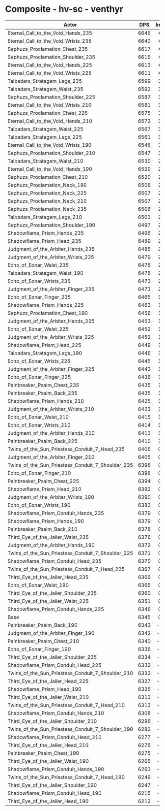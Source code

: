 # Composite - hv-sc - venthyr
| Actor | DPS | Increase |
|---|:---:|:---:|
|Eternal_Call_to_the_Void_Hands_235|6646|4.74%|
|Eternal_Call_to_the_Void_Wrists_235|6640|4.65%|
|Sephuzs_Proclamation_Chest_235|6617|4.28%|
|Sephuzs_Proclamation_Shoulder_235|6616|4.26%|
|Eternal_Call_to_the_Void_Hands_225|6613|4.21%|
|Eternal_Call_to_the_Void_Wrists_225|6611|4.19%|
|Talbadars_Stratagem_Legs_235|6599|3.99%|
|Talbadars_Stratagem_Waist_235|6592|3.88%|
|Sephuzs_Proclamation_Shoulder_225|6587|3.81%|
|Eternal_Call_to_the_Void_Wrists_210|6581|3.71%|
|Sephuzs_Proclamation_Chest_225|6575|3.63%|
|Eternal_Call_to_the_Void_Hands_210|6572|3.57%|
|Talbadars_Stratagem_Waist_225|6567|3.49%|
|Talbadars_Stratagem_Legs_225|6561|3.40%|
|Eternal_Call_to_the_Void_Wrists_190|6548|3.18%|
|Sephuzs_Proclamation_Shoulder_210|6547|3.18%|
|Talbadars_Stratagem_Waist_210|6530|2.90%|
|Eternal_Call_to_the_Void_Hands_190|6529|2.89%|
|Sephuzs_Proclamation_Chest_210|6520|2.75%|
|Sephuzs_Proclamation_Neck_190|6508|2.55%|
|Sephuzs_Proclamation_Neck_225|6507|2.55%|
|Sephuzs_Proclamation_Neck_210|6507|2.55%|
|Sephuzs_Proclamation_Neck_235|6506|2.54%|
|Talbadars_Stratagem_Legs_210|6503|2.48%|
|Sephuzs_Proclamation_Shoulder_190|6497|2.39%|
|Shadowflame_Prism_Hands_235|6496|2.38%|
|Shadowflame_Prism_Head_235|6489|2.26%|
|Judgment_of_the_Arbiter_Hands_235|6485|2.19%|
|Judgment_of_the_Arbiter_Wrists_235|6479|2.10%|
|Echo_of_Eonar_Waist_235|6478|2.10%|
|Talbadars_Stratagem_Waist_190|6478|2.09%|
|Echo_of_Eonar_Wrists_235|6473|2.01%|
|Judgment_of_the_Arbiter_Finger_235|6473|2.00%|
|Echo_of_Eonar_Finger_235|6465|1.89%|
|Shadowflame_Prism_Hands_225|6463|1.86%|
|Sephuzs_Proclamation_Chest_190|6456|1.74%|
|Judgment_of_the_Arbiter_Hands_225|6453|1.70%|
|Echo_of_Eonar_Waist_225|6452|1.68%|
|Judgment_of_the_Arbiter_Wrists_225|6452|1.67%|
|Shadowflame_Prism_Head_225|6449|1.63%|
|Talbadars_Stratagem_Legs_190|6446|1.59%|
|Echo_of_Eonar_Wrists_225|6445|1.57%|
|Judgment_of_the_Arbiter_Finger_225|6443|1.53%|
|Echo_of_Eonar_Finger_225|6436|1.43%|
|Painbreaker_Psalm_Chest_235|6435|1.41%|
|Painbreaker_Psalm_Back_235|6435|1.40%|
|Shadowflame_Prism_Hands_210|6425|1.25%|
|Judgment_of_the_Arbiter_Wrists_210|6422|1.20%|
|Echo_of_Eonar_Waist_210|6415|1.09%|
|Echo_of_Eonar_Wrists_210|6414|1.08%|
|Judgment_of_the_Arbiter_Hands_210|6413|1.07%|
|Painbreaker_Psalm_Back_225|6410|1.02%|
|Twins_of_the_Sun_Priestess_Conduit_7_Head_235|6406|0.96%|
|Judgment_of_the_Arbiter_Finger_210|6405|0.94%|
|Twins_of_the_Sun_Priestess_Conduit_7_Shoulder_235|6398|0.82%|
|Echo_of_Eonar_Finger_210|6398|0.82%|
|Painbreaker_Psalm_Chest_225|6394|0.77%|
|Shadowflame_Prism_Head_210|6392|0.73%|
|Judgment_of_the_Arbiter_Wrists_190|6390|0.70%|
|Echo_of_Eonar_Wrists_190|6383|0.60%|
|Shadowflame_Prism_Conduit_Hands_235|6379|0.53%|
|Shadowflame_Prism_Hands_190|6379|0.53%|
|Painbreaker_Psalm_Back_210|6378|0.51%|
|Third_Eye_of_the_Jailer_Waist_235|6376|0.48%|
|Judgment_of_the_Arbiter_Hands_190|6372|0.42%|
|Twins_of_the_Sun_Priestess_Conduit_7_Shoulder_225|6371|0.40%|
|Shadowflame_Prism_Conduit_Head_235|6370|0.39%|
|Twins_of_the_Sun_Priestess_Conduit_7_Head_225|6367|0.34%|
|Third_Eye_of_the_Jailer_Head_235|6366|0.32%|
|Echo_of_Eonar_Waist_190|6365|0.31%|
|Third_Eye_of_the_Jailer_Shoulder_235|6360|0.24%|
|Third_Eye_of_the_Jailer_Waist_225|6351|0.09%|
|Shadowflame_Prism_Conduit_Hands_225|6346|0.02%|
|Base|6345|0.00%|
|Painbreaker_Psalm_Back_190|6343|-0.04%|
|Judgment_of_the_Arbiter_Finger_190|6342|-0.05%|
|Painbreaker_Psalm_Chest_210|6340|-0.08%|
|Echo_of_Eonar_Finger_190|6336|-0.16%|
|Third_Eye_of_the_Jailer_Shoulder_225|6334|-0.18%|
|Shadowflame_Prism_Conduit_Head_225|6332|-0.22%|
|Twins_of_the_Sun_Priestess_Conduit_7_Shoulder_210|6332|-0.22%|
|Third_Eye_of_the_Jailer_Head_225|6327|-0.29%|
|Shadowflame_Prism_Head_190|6326|-0.30%|
|Third_Eye_of_the_Jailer_Waist_210|6313|-0.51%|
|Twins_of_the_Sun_Priestess_Conduit_7_Head_210|6313|-0.52%|
|Shadowflame_Prism_Conduit_Hands_210|6308|-0.60%|
|Third_Eye_of_the_Jailer_Shoulder_210|6296|-0.78%|
|Twins_of_the_Sun_Priestess_Conduit_7_Shoulder_190|6283|-0.99%|
|Shadowflame_Prism_Conduit_Head_210|6277|-1.07%|
|Third_Eye_of_the_Jailer_Head_210|6276|-1.10%|
|Painbreaker_Psalm_Chest_190|6275|-1.11%|
|Third_Eye_of_the_Jailer_Waist_190|6265|-1.26%|
|Shadowflame_Prism_Conduit_Hands_190|6263|-1.31%|
|Twins_of_the_Sun_Priestess_Conduit_7_Head_190|6249|-1.53%|
|Third_Eye_of_the_Jailer_Shoulder_190|6247|-1.55%|
|Shadowflame_Prism_Conduit_Head_190|6215|-2.06%|
|Third_Eye_of_the_Jailer_Head_190|6212|-2.10%|
